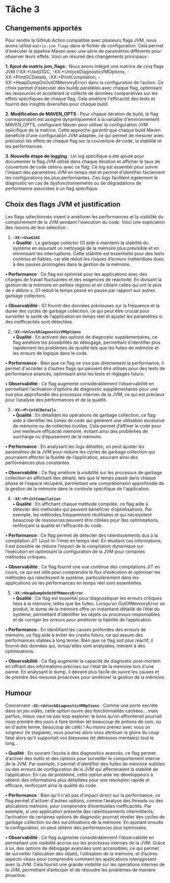 # Tâche 3

## Changements apportés

Pour rendre la GitHub Action compatible avec plusieurs flags JVM, nous avons utilisé `matrix.jvm_flags` dans le fichier de configuration. Cela permet d'exécuter le pipeline Maven avec une série de paramètres différents pour observer leurs effets. Voici un résumé des changements principaux :

**1. Ajout de matrix.jvm_flags** : Nous avons intégré une matrice de cinq flags JVM (-XX:+UseG1GC, -XX:+UnlockDiagnosticVMOptions, -XX:+PrintGCDetails, -XX:+PrintCompilation, -XX:+HeapDumpOnOutOfMemoryError) dans la configuration de l’action. Ce choix permet d'exécuter des builds parallèles avec chaque flag, optimisant les ressources et accélérant la collecte de données comparatives sur les effets spécifiques de chaque flag. Cela améliore l'efficacité des tests et fournit des insights diversifiés pour chaque build.

**2. Modification de MAVEN_OPTS** : Pour chaque itération de build, le flag correspondant est assigné dynamiquement à la variable d'environnement MAVEN_OPTS, configurant Maven pour utiliser la configuration JVM spécifique de la matrice. Cette approche garantit que chaque build Maven bénéficie d’une configuration JVM adaptée, ce qui permet de mesurer avec précision les effets de chaque flag sur la couverture de code, la stabilité et les performances.

**3. Nouvelle étape de logging** : Un log spécifique a été ajouté pour documenter le flag JVM utilisé dans chaque itération et afficher le taux de couverture de code obtenu avec ce flag. Ce log est essentiel pour suivre l’impact des paramètres JVM en temps réel et permet d’identifier facilement les configurations les plus performantes. Ces logs facilitent également le diagnostic en cas de dysfonctionnements ou de dégradations de performance associées à un flag spécifique.


## Choix des flags JVM et justification

Les flags sélectionnés visent à améliorer les performances et la visibilité du comportement de la JVM pendant l'exécution du code. Voici une explication des raisons de leur sélection :

1. **`-XX:+UseG1GC`**  
**• Qualité** : Le garbage collector G1 aide à maintenir la stabilité du système en assurant un nettoyage de la mémoire plus prévisible et en minimisant les interruptions. Cette stabilité est essentielle pour des tests continus et fiables, car elle réduit les risques d’erreurs inattendues dues à des pauses prolongées dans la gestion de la mémoire.

**• Performance** : Ce flag est optimisé pour les applications avec des charges de travail fluctuantes et des exigences de réactivité. En divisant la gestion de la mémoire en petites régions et en ciblant celles qui ont le plus de « débris », G1 réduit le temps passé en pause par rapport aux autres garbage collectors.

**• Observabilité** : G1 fournit des données précieuses sur la fréquence et la durée des cycles de garbage collection, ce qui peut être crucial pour surveiller la santé de l’application en temps réel et ajuster les paramètres si des inefficacités sont détectées.

2. **`-XX:+UnlockDiagnosticVMOptions`**  
**• Qualité** : En activant des options de diagnostic supplémentaires, ce flag améliore les possibilités de débogage, permettant d'identifier plus rapidement les problèmes de qualité tels que les fuites de mémoire et les erreurs de logique dans le code.

**• Performance** : Bien que ce flag ne vise pas directement la performance, il permet d'accéder à d’autres flags qui peuvent être utilisés pour des tests de performance avancés, optimisant ainsi les tests et réglages futurs.

**• Observabilité** : Ce flag augmente considérablement l’observabilité en permettant l’activation d’options de diagnostic supplémentaires pour une vue plus approfondie des processus internes de la JVM, ce qui est précieux pour l’analyse des performances et de la qualité.

3. **`-XX:+PrintGCDetails`**  
**• Qualité** : En détaillant les opérations de garbage collection, ce flag aide à identifier les zones de code qui génèrent une utilisation excessive de mémoire ou de collectes inutiles. Cela permet d’affiner le code pour une meilleure efficacité mémoire, évitant ainsi des problèmes de surcharge ou d’épuisement de la mémoire.

**• Performance** : En analysant les logs détaillés, on peut ajuster les paramètres de la JVM pour réduire les cycles de garbage collection qui pourraient affecter la fluidité de l’application, assurant ainsi des performances plus constantes.

**• Observabilité** : Ce flag améliore la visibilité sur les processus de garbage collection en affichant des détails, tels que le temps passé dans chaque phase et l'espace récupéré, permettant une compréhension approfondie de la gestion de la mémoire dans le contexte spécifique de l'application.

4. **`-XX:+PrintCompilation`**  
**• Qualité** : En affichant chaque méthode compilée, ce flag aide à détecter des méthodes qui peuvent bénéficier d’optimisations. Par exemple, les méthodes fréquemment réutilisées et qui nécessitent beaucoup de ressources peuvent être ciblées pour des optimisations, renforçant la qualité et l'efficacité du code.

**• Performance** : Ce flag permet de détecter des ralentissements dus à la compilation JIT (Just-In-Time) en temps réel. En étudiant ces informations, il est possible de réduire l’impact de la compilation dynamique sur l’exécution en optimisant la configuration de la JVM pour certaines méthodes critiques.

**• Observabilité** : Ce flag fournit une vue continue des compilations JIT en cours, ce qui est utile pour comprendre le flux d’exécution et optimiser les méthodes qui ralentissent le système, particulièrement dans les applications où les performances en temps réel sont essentielles.

5. **`-XX:+HeapDumpOnOutOfMemoryError`**  
**• Qualité** : Ce flag est essentiel pour diagnostiquer les erreurs critiques liées à la mémoire, telles que les fuites. Lorsqu’un OutOfMemoryError se produit, le dump de la mémoire offre un instantané détaillé de l’état du système, permettant d’identifier les objets ou processus responsables et de corriger les erreurs pour améliorer la fiabilité de l’application.

**• Performance** : En identifiant les causes profondes des erreurs de mémoire, ce flag aide à éviter les crashs futurs, ce qui assure des performances stables à long terme. Bien que ce flag soit plus réactif, il fournit des données qui, lorsqu'elles sont analysées, mènent à des optimisations.

**• Observabilité** : Ce flag augmente la capacité de diagnostic post-mortem en offrant des informations précises sur l'état de la mémoire lors d'une panne. En analysant le dump, il devient plus facile de suivre les causes et de prendre des mesures proactives pour améliorer la gestion de la mémoire.

## Humour

Concernant **`-XX:+UnlockDiagnosticVMOptions`** : Comme une porte secrète dans un jeu vidéo, cette option ouvre des fonctionnalités cachées... mais parfois, mieux vaut ne pas trop explorer; le boss qu'on affronterait pourrait nous prendre des jours à faire tomber (et beaucoup de potions de soin, ou en d'autre terme, beaucoup de café) ! Au moins prenez avec vous un soigneur (le stagiaire), vous pourrez alors vous attribuer la gloire du coup fatal alors qu'il supportait vos blessures (et détresses mentales) tout le long...

**• Qualité** : En ouvrant l’accès à des diagnostics avancés, ce flag permet d’activer des outils et des options pour surveiller le comportement interne de la JVM. Par exemple, il permet d’identifier des fuites de mémoire subtiles ou des erreurs de configuration de la JVM qui affecteraient la stabilité de l’application. En cas de problème, cette option aide les développeurs à obtenir des informations plus détaillées pour une résolution rapide et efficace, renforçant ainsi la qualité du code.

**• Performance** : Bien qu'il n'ait pas d’impact direct sur la performance, ce flag permet d'activer d'autres options, comme l’analyse des threads ou des allocations mémoire, pour comprendre d’éventuelles inefficacités. Par exemple, si une application présente des ralentissements intermittents, l’activation de certaines options de diagnostic pourrait révéler des cycles de garbage collection ou des surutilisations de la mémoire. En ajustant ensuite la configuration, on peut obtenir des performances plus optimisées.

**• Observabilité** : Ce flag augmente considérablement l’observabilité en permettant une visibilité accrue sur les processus internes de la JVM. Grâce à lui, des options de débogage avancées sont accessibles, ce qui permet de surveiller l’allocation des objets, l’utilisation de la mémoire, et d’autres aspects vitaux pour comprendre comment les applications interagissent avec la JVM. Cela fournit une grande visibilité sur les opérations internes de la JVM, permettant d’anticiper et de résoudre les problèmes de manière proactive.
